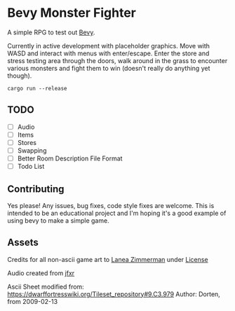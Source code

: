 # Bevy Monster Fighter

A simple RPG to test out [Bevy](https://bevyengine.org/).

Currently in active development with placeholder graphics. Move with WASD and interact with menus with enter/escape. Enter the store and stress testing area through the doors, walk around in the grass to encounter various monsters and fight them to win (doesn't really do anything yet though). 

```
cargo run --release
```

## TODO

- [ ] Audio
- [ ] Items
- [ ] Stores
- [ ] Swapping
- [ ] Better Room Description File Format
- [ ] Todo List

## Contributing

Yes please! Any issues, bug fixes, code style fixes are welcome.  This is intended to be an educational project and I'm hoping it's a good example of using bevy to make a simple game.

## Assets

Credits for all non-ascii game art to [Lanea Zimmerman](https://opengameart.org/content/tiny-16-basic) under [License](https://creativecommons.org/licenses/by/3.0/)

Audio created from [jfxr](https://jfxr.frozenfractal.com/#)

Ascii Sheet modified from: https://dwarffortresswiki.org/Tileset_repository#9.C3.979
Author: Dorten, from 2009-02-13

